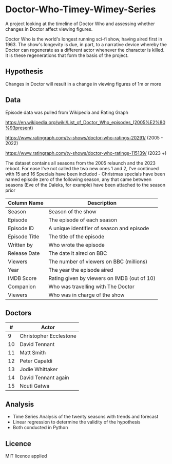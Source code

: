 # Doctor-Who-Timey-Wimey-Series
A project looking at the timeline of Doctor Who and assessing whether changes in Doctor affect viewing figures.

Doctor Who is the world's longest running sci-fi show, having aired first in 1963. The show's longevity is due, in part, to a narrative device whereby the Doctor can regenerate as a different actor whenever the character is killed. It is these regenerations that form the basis of the project.

## Hypothesis
Changes in Doctor will result in a change in viewing figures of 1m or more

## Data

Episode data was pulled from Wikipedia and Rating Graph

https://en.wikipedia.org/wiki/List_of_Doctor_Who_episodes_(2005%E2%80%93present)

https://www.ratingraph.com/tv-shows/doctor-who-ratings-20291/ (2005 - 2022)

https://www.ratingraph.com/tv-shows/doctor-who-ratings-115139/ (2023 +)


The dataset contains all seasons from the 2005 relaunch and the 2023 reboot. For ease I've not called the two new ones 1 and 2, I've continued with 15 and 16
Specials have been included - Christmas specials have been named episode zero of the following season, any that came between seasons (Eve of the Daleks, for example) have been attached to the season prior

|  Column Name   | Description                                  |
|----------------|----------------------------------------------|
|  Season        |  Season of the show                          |
|  Episode       |  The episode of each season                  |
|  Episode ID    |  A unique identifier of season and episode   |
|  Episode Title |  The title of the episode                    |
|  Written by    |  Who wrote the episode                       |
|  Release Date  |  The date it aired on BBC                    |
|  Viewers       |  The number of viewers on BBC (millions)     |
|  Year          |  The year the episode aired                  |
|  IMDB Score    |  Rating given by viewers on IMDB (out of 10) |
|  Companion     |  Who was travelling with The Doctor          |
|  Viewers       |  Who was in charge of the show               |


## Doctors

|  #  | Actor                     |
|-----|---------------------------|
|  9  |  Christopher Ecclestone   |
|  10 |  David Tennant            |
|  11 |  Matt Smith               |
|  12 |  Peter Capaldi            |
|  13 |  Jodie Whittaker          |
|  14 |  David Tennant again      |
|  15 |  Ncuti Gatwa              |


## Analysis
- Time Series Analysis of the twenty seasons with trends and forecast
- Linear regression to determine the validity of the hypothesis
- Both conducted in Python

## Licence
MIT licence applied
